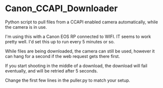 # Canon_CCAPI_Downloader
Python script to pull files from a CCAPI enabled camera automatically, while the camera is in use. 

I'm using this with a Canon EOS RP connected to WIFI. IT seems to work pretty well. I'd set this up to run every 5 minutes or so.

While files are being downloaded, the camera can still be used, however it can hang for a second if the web request gets there first.

If you start shooting in the middle of a download, the download will fail eventually, and will be retried after 5 seconds. 

Change the first few lines in the puller.py to match your setup.
